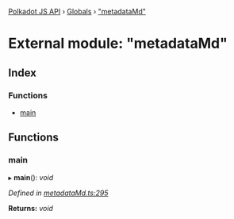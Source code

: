 [Polkadot JS API](../README.md) › [Globals](../globals.md) › ["metadataMd"](_metadatamd_.md)

# External module: "metadataMd"

## Index

### Functions

* [main](_metadatamd_.md#main)

## Functions

###  main

▸ **main**(): *void*

*Defined in [metadataMd.ts:295](https://github.com/polkadot-js/api/blob/63573ca0de/packages/typegen/src/metadataMd.ts#L295)*

**Returns:** *void*
